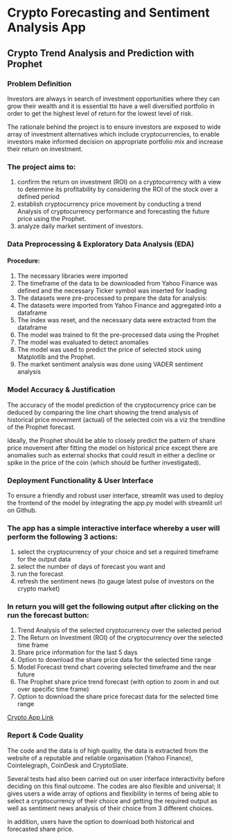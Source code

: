 # Crypto Forecasting and Sentiment Analysis App

## Crypto Trend Analysis and Prediction with Prophet

### Problem Definition
Investors are always in search of investment opportunities where they can grow their wealth and it is essential tto have a well diversified portfolio in order to get the highest level of return for the lowest level of risk. 

The rationale behind the project is to ensure investors are exposed to wide array of investment alternatives which include cryptocurrencies, to enable investors make informed decision on appropriate portfolio mix and increase their return on investment.

### The project aims to:
1. confirm the return on investment (ROI) on a cryptocurrency with a view to determine its profitability by considering the ROI of the stock over a defined period
2. establish cryptocurrency price movement by conducting a trend Analysis of cryptocurrency performance and forecasting the future price using the Prophet.
3. analyze daily market sentiment of investors.

### Data Preprocessing & Exploratory Data Analysis (EDA)
#### Procedure:
1. The necessary libraries were imported
2. The timeframe of the data to be downloaded from Yahoo Finance was defined and the necessary Ticker symbol was inserted for loading
3. The datasets were pre-processed to prepare the data for analysis:
4. The datasets were imported from Yahoo Finance and aggregated into a dataframe
5. The index was reset, and the necessary data were extracted from the dataframe
6. The model was trained to fit the pre-processed data using the Prophet
7. The model was evaluated to detect anomalies
8. The model was used to predict the price of selected stock using Matplotlib and the Prophet.
9. The market sentiment analysis was done using VADER sentiment analysis


### Model Accuracy & Justification
The accuracy of the model prediction of the cryptocurrency price can be deduced by comparing the line chart showing the trend analysis of historical price movement (actual) of the selected coin vis a viz the trendline of the Prophet forecast. 

Ideally, the Prophet should be able to closely predict the pattern of share price movement after fitting the model on historical price except there are anomalies such as external shocks that could result in either a decline or spike in the price of the coin (which should be further investigated). 

### Deployment Functionality & User Interface
To ensure a friendly and robust user interface, streamlit was used to deploy the frontend of the model by integrating the app.py model with streamlit url on Github. 

### The app has a simple interactive interface whereby a user will perform the following 3 actions:
1.	select the cryptocurrency of your choice and set a required timeframe for the output data
2.	select the number of days of forecast you want and
3.	run the forecast
4.	refresh the sentiment news (to gauge latest pulse of investors on the crypto market)

### In return you will get the following output after clicking on the run the forecast button:
1.	Trend Analysis of the selected cryptocurrency over the selected period
2.	The Return on Investment (ROI) of the cryptocurrency over the selected time frame
3.	Share price information for the last 5 days
4.	Option to download the share price data for the selected time range
5.	Model Forecast trend chart covering selected timeframe and the near future
6.	The Prophet share price trend forecast (with option to zoom in and out over specific time frame)
7.	Option to download the share price forecast data for the selected time range

[Crypto App Link](https://crypto-forecasting-sentiment-analysis-app-knvuuoymmybd2e9uwhs9.streamlit.app)

### Report & Code Quality
The code and the data is of high quality, the data is extracted from the website of a reputable and reliable organisation (Yahoo Finance), Cointelegraph, CoinDesk and CryptoSlate.

Several tests had also been carried out on user interface interactivity before deciding on this final outcome. The codes are also flexible and universal; it gives users a wide array of options and flexibility in terms of being able to select a cryptocurrency of their choice and getting the required output as well as sentiment news analysis of their choice from 3 different choices. 

In addition, users have the option to download both historical and forecasted share price.
